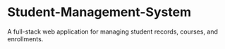 # Student-Management-System
A full-stack web application for managing student records, courses, and enrollments.
